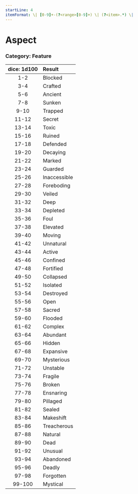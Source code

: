 ```yaml
---
startLine: 4
itemFormat: \| [0-9]+-(?<range>[0-9]+) \| (?<item>.*) \|
---
```

# Aspect
### Category: Feature

| dice: 1d100 | Result |
|:----:|:-------|
| 1-2 | Blocked |
| 3-4 | Crafted |
| 5-6 | Ancient |
| 7-8 | Sunken |
| 9-10 | Trapped |
| 11-12 | Secret |
| 13-14 | Toxic |
| 15-16 | Ruined |
| 17-18 | Defended |
| 19-20 | Decaying |
| 21-22 | Marked |
| 23-24 | Guarded |
| 25-26 | Inaccessible |
| 27-28 | Foreboding |
| 29-30 | Veiled |
| 31-32 | Deep |
| 33-34 | Depleted |
| 35-36 | Foul |
| 37-38 | Elevated |
| 39-40 | Moving |
| 41-42 | Unnatural |
| 43-44 | Active |
| 45-46 | Confined |
| 47-48 | Fortified |
| 49-50 | Collapsed |
| 51-52 | Isolated |
| 53-54 | Destroyed |
| 55-56 | Open |
| 57-58 | Sacred |
| 59-60 | Flooded |
| 61-62 | Complex |
| 63-64 | Abundant |
| 65-66 | Hidden |
| 67-68 | Expansive |
| 69-70 | Mysterious |
| 71-72 | Unstable |
| 73-74 | Fragile |
| 75-76 | Broken |
| 77-78 | Ensnaring |
| 79-80 | Pillaged |
| 81-82 | Sealed |
| 83-84 | Makeshift |
| 85-86 | Treacherous |
| 87-88 | Natural |
| 89-90 | Dead |
| 91-92 | Unusual |
| 93-94 | Abandoned |
| 95-96 | Deadly |
| 97-98 | Forgotten |
| 99-100 | Mystical |
